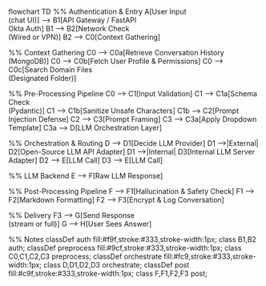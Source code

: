flowchart TD
  %% Authentication & Entry
  A[User Input<br/>(chat UI)] --> B1[API Gateway / FastAPI<br/>Okta Auth]
  B1 --> B2[Network Check<br/>(Wired or VPN)]
  B2 --> C0[Context Gathering]
  
  %% Context Gathering
  C0 --> C0a[Retrieve Conversation History<br/>(MongoDB)]
  C0 --> C0b[Fetch User Profile & Permissions]
  C0 --> C0c[Search Domain Files<br/>(Designated Folder)]
  
  %% Pre-Processing Pipeline
  C0 --> C1[Input Validation]
  C1 --> C1a[Schema Check<br/>(Pydantic)]
  C1 --> C1b[Sanitize Unsafe Characters]
  C1b --> C2[Prompt Injection Defense]
  C2 --> C3[Prompt Framing]
  C3 --> C3a[Apply Dropdown Template]
  C3a --> D[LLM Orchestration Layer]
  
  %% Orchestration & Routing
  D --> D1[Decide LLM Provider]
  D1 -->|External| D2[Open-Source LLM API Adapter]
  D1 -->|Internal| D3[Internal LLM Server Adapter]
  D2 --> E[LLM Call]
  D3 --> E[LLM Call]
  
  %% LLM Backend
  E --> F[Raw LLM Response]
  
  %% Post-Processing Pipeline
  F --> F1[Hallucination & Safety Check]
  F1 --> F2[Markdown Formatting]
  F2 --> F3[Encrypt & Log Conversation]
  
  %% Delivery
  F3 --> G[Send Response<br/>(stream or full)]
  G --> H[User Sees Answer]
  
  %% Notes
  classDef auth fill:#f9f,stroke:#333,stroke-width:1px;
  class B1,B2 auth;
  classDef preprocess fill:#9cf,stroke:#333,stroke-width:1px;
  class C0,C1,C2,C3 preprocess;
  classDef orchestrate fill:#fc9,stroke:#333,stroke-width:1px;
  class D,D1,D2,D3 orchestrate;
  classDef post fill:#c9f,stroke:#333,stroke-width:1px;
  class F,F1,F2,F3 post;